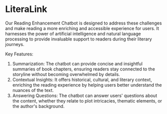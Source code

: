 # LiteraLink

Our Reading Enhancement Chatbot is designed to address these challenges and make reading a more enriching and accessible experience for users. It harnesses the power of artificial intelligence and natural language processing to provide invaluable support to readers during their literary journeys.

Key Features:
1. Summarization: The chatbot can provide concise and insightful summaries of book chapters, ensuring readers stay connected to the storyline without becoming overwhelmed by details. 
2. Contextual Insights: It offers historical, cultural, and literary context, enriching the reading experience by helping users better understand the nuances of the text. 
3. Answering Questions: The chatbot can answer users' questions about the content, whether they relate to plot intricacies, thematic elements, or the author's background.
